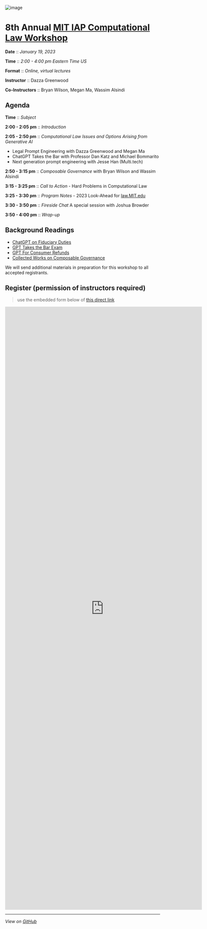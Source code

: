 ![image](https://user-images.githubusercontent.com/10615650/207986092-ba9a6712-fd2a-4359-be20-d71bcf8eb163.png)

# 8th Annual [MIT IAP Computational Law Workshop](https://mitmedialab.github.io/2023-MIT-IAP-ComputationalLaw)

**Date** :: *January 19, 2023*

**Time** :: *2:00 - 4:00 pm Eastern Time US*

**Format** :: *Online, virtual lectures*

**Instructor** :: Dazza Greenwood

**Co-Instructors** :: Bryan Wilson, Megan Ma, Wassim Alsindi

## Agenda

**Time** :: *Subject*

**2:00 - 2:05 pm** :: *Introduction*

**2:05 - 2:50 pm** :: *Computational Law Issues and Options Arising from Generative AI*
* Legal Prompt Engineering with Dazza Greenwood and Megan Ma
* ChatGPT Takes the Bar with Professor Dan Katz and Michael Bommarito
* Next generation prompt engineering with Jesse Han (Multi.tech) 

**2:50 - 3:15 pm** :: *Composable Governance* with Bryan Wilson and Wassim Alsindi

**3:15 - 3:25 pm** :: *Call to Action* - Hard Problems in Computational Law

**3:25 - 3:30 pm** :: *Program Notes* - 2023 Look-Ahead for [law.MIT.edu](https://law.mit.edu)

**3:30 - 3:50 pm** :: *Fireside Chat* A special session with Joshua Browder

**3:50 - 4:00 pm** :: *Wrap-up* 


## Background Readings

* [ChatGPT on Fiduciary Duties](https://www.civics.com/pub/chatgpt-session-2022-12-17)
* [GPT Takes the Bar Exam](https://arxiv.org/abs/2212.14402)
* [GPT For Consumer Refunds](https://www.vice.com/en/article/pkg94v/deepfake-voice-do-not-pay-wells-fargo-refund)
* [Collected Works on Composable Governance](https://law.mit.edu/composablegovernance)

We will send additional materials in preparation for this workshop to all accepted registrants.


## Register (permission of instructors required)

> use the embedded form below of [this direct link](https://forms.gle/C8bTzrNztKuMyZ7y8)

<iframe src="https://docs.google.com/forms/d/e/1FAIpQLScbH7sPx8hecZWcrb9t7C0pI1ik2qw6wWxv2K9paUrn5nYvmg/viewform?embedded=true" width="640" height="1957" frameborder="0" marginheight="0" marginwidth="0">Loading…</iframe>


-------------------------------------------------------------------

*View on [GitHub](https://github.com/mitmedialab/2023-MIT-IAP-ComputationalLaw/)* 
